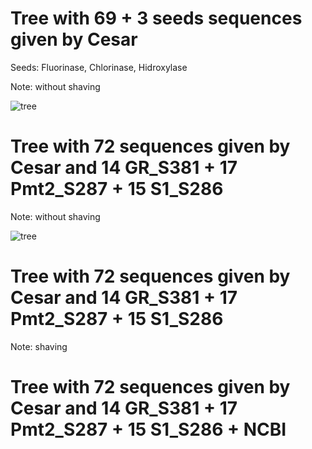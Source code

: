 # Tree with 69 + 3 seeds sequences given by Cesar

Seeds: Fluorinase, Chlorinase, Hidroxylase 

Note: without shaving

![tree](https://lh4.googleusercontent.com/PwCtJBPIwx6GahjbT9ZWNCZ_gxFdCx8A9V2GYAI4w1oL83wglcLNK9GGWRPYZdrwJhp0xKyAJlhgV2QvDUihGwn5GYodAGW6xa4vd5vEL8BXoV_peFWL9xhuVXcEq7r988wOKqMP5REJXRCn3TUFd6I)


# Tree with 72 sequences given by Cesar and 14 GR_S381 + 17 Pmt2_S287 + 15 S1_S286

Note: without shaving

![tree](https://lh6.googleusercontent.com/ulI_1smufN_z98AJO8KKTwcksAlDfnYfySQ6Vk8NwgbyagblKffg9nWXf-N6WnTKMaZAhJMINQqK96LIRCkW-9lm9PsgD3-cJcOFMrijTyNZLnPyc_Kthx2HaBN0rfteaJBTwZPXR-1ZA3nowC25zVo)


# Tree with 72 sequences given by Cesar and 14 GR_S381 + 17 Pmt2_S287 + 15 S1_S286

Note: shaving


# Tree with 72 sequences given by Cesar and 14 GR_S381 + 17 Pmt2_S287 + 15 S1_S286 + NCBI 
